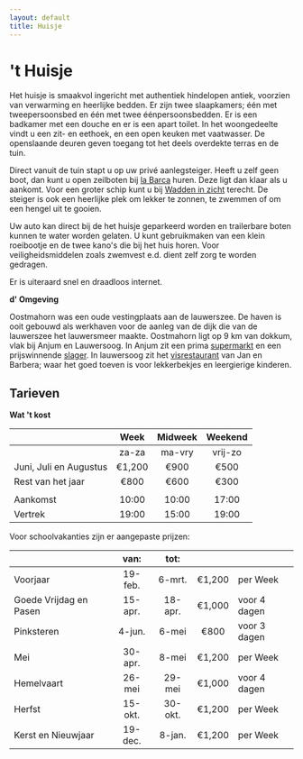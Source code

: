 ```yaml
---
layout: default
title: Huisje
---
```

# 't Huisje

Het huisje is smaakvol ingericht met authentiek hindelopen antiek, voorzien van verwarming en heerlijke bedden. Er zijn twee slaapkamers; één met tweepersoonsbed en één met twee éénpersoonsbedden. Er is een badkamer met een douche en er is een apart toilet. In het woongedeelte vindt u een zit- en eethoek, en een open keuken met vaatwasser. De openslaande deuren geven toegang tot het deels overdekte terras en de tuin.

Direct vanuit de tuin stapt u op uw privé aanlegsteiger. Heeft u zelf geen boot, dan kunt u open zeilboten bij [la Barca](https://www.paviljoenlabarca.nl/) huren. Deze ligt dan klaar als u aankomt. Voor een groter schip kunt u bij [Wadden in zicht](http://www.waddeninzicht.com/) terecht. De steiger is ook een heerlijke plek om lekker te zonnen, te zwemmen of om een hengel uit te gooien.

Uw auto kan direct bij de het huisje geparkeerd worden en trailerbare boten kunnen te water worden gelaten. U kunt gebruikmaken van een klein roeibootje en de twee kano's die bij het huis horen. Voor veiligheidsmiddelen zoals zwemvest e.d. dient zelf zorg te worden gedragen.

Er is uiteraard snel en draadloos internet.

**d' Omgeving**

Oostmahorn was een oude vestingplaats aan de lauwerszee. De haven is ooit gebouwd als werkhaven voor de aanleg van de dijk die van de lauwerszee het lauwersmeer maakte. Oostmahorn ligt op 9 km van dokkum, vlak bij Anjum en Lauwersoog. In Anjum zit een prima [supermarkt](https://www.supermarktanjum.nl/) en een prijswinnende [slager](https://www.slagerijmennohoekstra.nl/). In lauwersoog zit het [visrestaurant](https://ailand.nl/) van Jan en Barbera; waar het goed toeven is voor lekkerbekjes en leergierige kinderen.

## Tarieven

**Wat 't kost**

|                        |  Week  | Midweek | Weekend |
| ---------------------- | :----: | :-----: | :-----: |
|                        | za-za  | ma-vry | vrij-zo |
| Juni, Juli en Augustus | €1,200 |  €900   |  €500   |
| Rest van het jaar      |  €800  |  €600   |  €300   |
|                        |        |         |         |
| Aankomst               | 10:00  |  10:00  |  17:00  |
| Vertrek                | 19:00  |  15:00  |  19:00  |



Voor schoolvakanties zijn er aangepaste prijzen:

|                        |  van:   |  tot:   |        |              |
| ---------------------- | :-----: | :-----: | :----: | ------------ |
| Voorjaar               | 19-feb. | 6-mrt.  | €1,200 | per Week     |
| Goede Vrijdag en Pasen | 15-apr. | 18-apr. | €1,000 | voor 4 dagen |
| Pinksteren             | 4-jun.  |  6-mei  |  €800  | voor 3 dagen |
| Mei                    | 30-apr. |  8-mei  | €1,200 | per Week     |
| Hemelvaart             | 26-mei  | 29-mei  | €1,000 | voor 4 dagen |
| Herfst                 | 15-okt. | 30-okt. | €1,200 | per Week     |
| Kerst en Nieuwjaar     | 19-dec. | 8-jan.  | €1,200 | per Week     |
